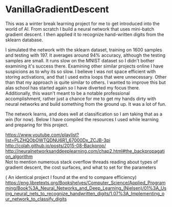 # VanillaGradientDescent
This was a winter break learning project for me to get introduced into the world of AI. From scratch I build a neural network that uses mini-batch gradient descent. I then applied it to recognize hand-written digits from the sklearn database.

I simulated the network with the sklearn dataset, training on 1600 samples and testing with 197. It averages around 94% accuracy, although the testing samples are small. It runs slow on the MNIST dataset so I didn't bother examining it's success there. Examining other similar projects online I have suspicions as to why its so slow. I believe I was not space efficient with storing activations, and that I used extra loops that were unnecessary. Other than that my approach is quite similar to others. I wanted to improve this but alas school has started again so I have diverted my focus there. Additionally, this wasn't meant to be a notable professional accomplishment, rather just a chance for me to get my hands dirty with neural networks and build something from the ground up. It was a lot of fun. 

The network learns, and does well at classification so I am taking that as a win (for now). Below I have compiled the resources I used while learning and preparing for this project.


https://www.youtube.com/playlist?list=PLZHQObOWTQDNU6R1_67000Dx_ZCJB-3pi
http://colah.github.io/posts/2015-08-Backprop/
http://neuralnetworksanddeeplearning.com/chap2.html#the_backpropagation_algorithm
<br> Not to mention numerous stack overflow threads reading about types of gradient descent, the cost surfaces, and what to set for the parameters

( An identical project I found at the end to compare efficiency) https://eng.libretexts.org/Bookshelves/Computer_Science/Applied_Programming/Book%3A_Neural_Networks_and_Deep_Learning_(Nielsen)/01%3A_Using_neural_nets_to_recognize_handwritten_digits/1.07%3A_Implementing_our_network_to_classify_digits
